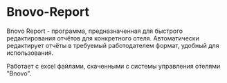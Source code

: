 # Bnovo-Report
Bnovo Report - программа, предназначенная для быстрого редактирования отчётов для конкретного отеля. Автоматически редактирует отчёты в требуемый работодателем формат, удобный для использования.



Работает с excel файлами, скаченными с системы управления отелями "Bnovo".
